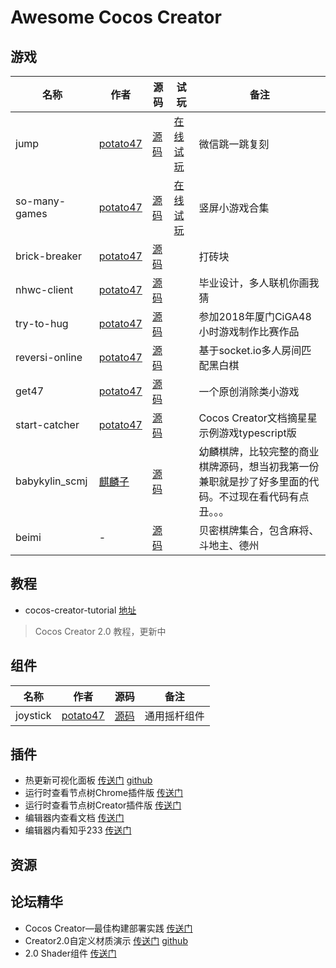 # Awesome Cocos Creator
## 游戏
|名称|作者|源码|试玩|备注|
|---|----|----|----|---|
|jump|[potato47](https://github.com/potato47)|[源码](https://github.com/potato47/jump)|[在线试玩](https://potato47.github.io/game/jump)|微信跳一跳复刻|
|so-many-games|[potato47](https://github.com/potato47)|[源码](https://github.com/potato47/so-many-games)|[在线试玩](https://potato47.github.io/so-many-games/desktop)|竖屏小游戏合集|
|brick-breaker|[potato47](https://github.com/potato47)|[源码](https://github.com/potato47/brick-breaker-master)||打砖块|
|nhwc-client|[potato47](https://github.com/potato47)|[源码](https://github.com/potato47/nhwc-client)||毕业设计，多人联机你画我猜|
|try-to-hug|[potato47](https://github.com/potato47)|[源码](https://github.com/potato47/try-to-hug)||参加2018年厦门CiGA48小时游戏制作比赛作品|
|reversi-online|[potato47](https://github.com/potato47)|[源码](https://github.com/potato47/reversi-online)||基于socket.io多人房间匹配黑白棋|
|get47|[potato47](https://github.com/potato47)|[源码](https://github.com/potato47/get47)||一个原创消除类小游戏|
|start-catcher|[potato47](https://github.com/potato47)|[源码](https://github.com/potato47/star-catcher)||Cocos Creator文档摘星星示例游戏typescript版|
|babykylin_scmj|[麒麟子](https://github.com/babykylin)|[源码](https://github.com/babykylin/babykylin_scmj)||幼麟棋牌，比较完整的商业棋牌源码，想当初我第一份兼职就是抄了好多里面的代码。不过现在看代码有点丑。。。|
|beimi|-|[源码](https://gitee.com/beimigame/beimi)||贝密棋牌集合，包含麻将、斗地主、德州|
## 教程
- cocos-creator-tutorial [地址](https://github.com/potato47/cocos-creator-tutorial)
> Cocos Creator 2.0 教程，更新中
## 组件
|名称|作者|源码|备注|
|---|----|----|---|
|joystick|[potato47](https://github.com/potato47)|[源码](https://github.com/potato47/joystick)|通用摇杆组件|
## 插件
- 热更新可视化面板 [传送门](http://forum.cocos.com/t/manifest/44397) [github](https://github.com/tidys/CocosCreatorPlugins/tree/master/packages/hot-update-tools)
- 运行时查看节点树Chrome插件版 [传送门](http://forum.cocos.com/t/chrome-creator/55669)
- 运行时查看节点树Creator插件版 [传送门](http://forum.cocos.com/t/cc-inspector/67227)
- 编辑器内查看文档 [传送门](http://forum.cocos.com/t/creator/61830)
- 编辑器内看知乎233 [传送门](https://github.com/potato47/ccc-plugin-boring)
## 资源

## 论坛精华
- Cocos Creator—最佳构建部署实践 [传送门](http://forum.cocos.com/t/cocos-creator/54203/52)
- Creator2.0自定义材质演示 [传送门](http://forum.cocos.com/t/creator2-0/64727/62) [github](https://github.com/colinsusie/creator_2_0_material_demo)
- 2.0 Shader组件 [传送门](http://forum.cocos.com/t/creator2-0shader/64755/9)
